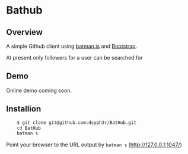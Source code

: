 # Bathub

## Overview

A simple Github client using [batman.js](http://batmanjs.org/) and
[Bootstrap](http://twitter.github.com/bootstrap/).

At present only followers for a user can be searched for

## Demo

Online demo coming soon.

## Installion

```bash
    $ git clone git@github.com:dsyph3r/BatHub.git
    cd BatHub
    batman s
```

Point your browser to the URL output by `batman s` (http://127.0.0.1:1047/)